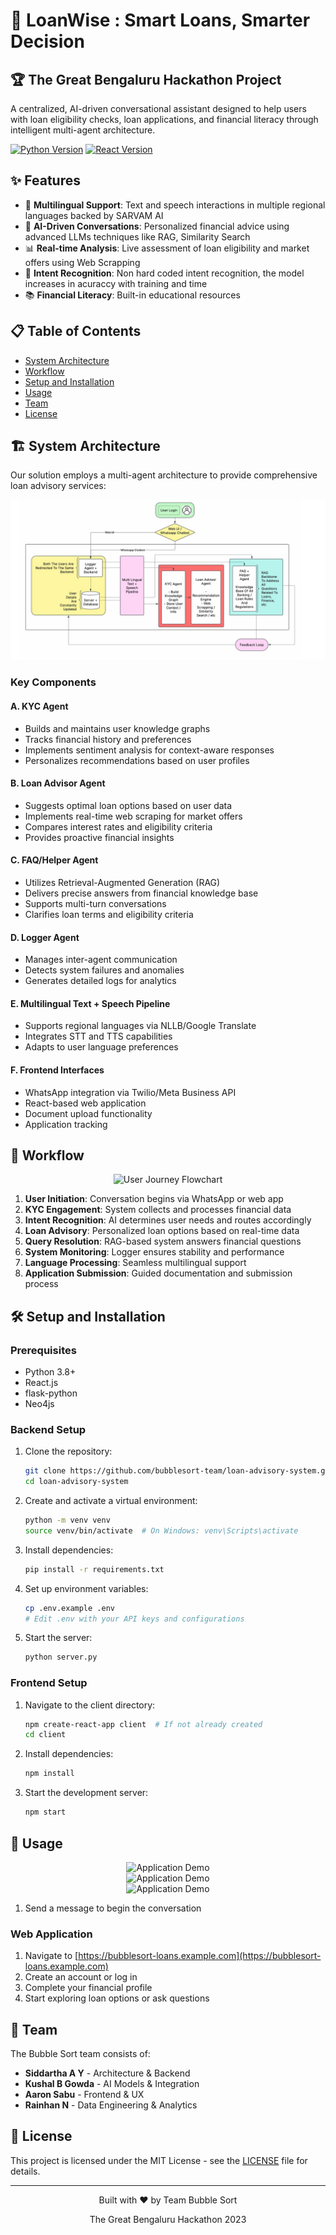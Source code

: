 # 🚀 LoanWise : Smart Loans, Smarter Decision

## 🏆 The Great Bengaluru Hackathon Project

A centralized, AI-driven conversational assistant designed to help users with loan eligibility checks, loan applications, and financial literacy through intelligent multi-agent architecture.

[![Python Version](https://img.shields.io/badge/python-3.8+-blue.svg)](https://www.python.org/downloads/)
[![React Version](https://img.shields.io/badge/react-18.0+-61DAFB.svg?logo=react)](https://reactjs.org/)

## ✨ Features

- 💬 **Multilingual Support**: Text and speech interactions in multiple regional languages backed by SARVAM AI
- 🤖 **AI-Driven Conversations**: Personalized financial advice using advanced LLMs techniques like RAG, Similarity Search
- 📊 **Real-time Analysis**: Live assessment of loan eligibility and market offers using Web Scrapping
- 🔐 **Intent Recognition**: Non hard coded intent recognition, the model increases in acuraccy with training and time
- 📚 **Financial Literacy**: Built-in educational resources

## 📋 Table of Contents

- [System Architecture](#-system-architecture)
- [Workflow](#-workflow)
- [Setup and Installation](#-setup-and-installation)
- [Usage](#-usage)
- [Team](#-team)
- [License](#-license)

## 🏗 System Architecture

Our solution employs a multi-agent architecture to provide comprehensive loan advisory services:

![System Architecture Diagram](/architecture.jpeg)

### Key Components

#### A. KYC Agent
- Builds and maintains user knowledge graphs
- Tracks financial history and preferences
- Implements sentiment analysis for context-aware responses
- Personalizes recommendations based on user profiles

#### B. Loan Advisor Agent
- Suggests optimal loan options based on user data
- Implements real-time web scraping for market offers
- Compares interest rates and eligibility criteria
- Provides proactive financial insights

#### C. FAQ/Helper Agent
- Utilizes Retrieval-Augmented Generation (RAG)
- Delivers precise answers from financial knowledge base
- Supports multi-turn conversations
- Clarifies loan terms and eligibility criteria

#### D. Logger Agent
- Manages inter-agent communication
- Detects system failures and anomalies
- Generates detailed logs for analytics

#### E. Multilingual Text + Speech Pipeline
- Supports regional languages via NLLB/Google Translate
- Integrates STT and TTS capabilities
- Adapts to user language preferences

#### F. Frontend Interfaces
- WhatsApp integration via Twilio/Meta Business API
- React-based web application
- Document upload functionality
- Application tracking

## 🔄 Workflow

<div align="center">
  <img src="https://via.placeholder.com/700x400" alt="User Journey Flowchart">
</div>

1. **User Initiation**: Conversation begins via WhatsApp or web app
2. **KYC Engagement**: System collects and processes financial data
3. **Intent Recognition**: AI determines user needs and routes accordingly
4. **Loan Advisory**: Personalized loan options based on real-time data
5. **Query Resolution**: RAG-based system answers financial questions
6. **System Monitoring**: Logger ensures stability and performance
7. **Language Processing**: Seamless multilingual support
8. **Application Submission**: Guided documentation and submission process

## 🛠 Setup and Installation

### Prerequisites

- Python 3.8+
- React.js
- flask-python
- Neo4js

### Backend Setup

1. Clone the repository:
   ```bash
   git clone https://github.com/bubblesort-team/loan-advisory-system.git
   cd loan-advisory-system
   ```

2. Create and activate a virtual environment:
   ```bash
   python -m venv venv
   source venv/bin/activate  # On Windows: venv\Scripts\activate
   ```

3. Install dependencies:
   ```bash
   pip install -r requirements.txt
   ```

4. Set up environment variables:
   ```bash
   cp .env.example .env
   # Edit .env with your API keys and configurations
   ```

5. Start the server:
   ```bash
   python server.py
   ```

### Frontend Setup

1. Navigate to the client directory:
   ```bash
   npm create-react-app client  # If not already created
   cd client
   ```

2. Install dependencies:
   ```bash
   npm install
   ```

3. Start the development server:
   ```bash
   npm start
   ```

## 📱 Usage

<div align="center">
  <img src"1.jpeg" alt="Application Demo">
</div>

<div align="center">
  <img src"2.jpeg" alt="Application Demo">
</div>

<div align="center">
  <img src"3.jpeg" alt="Application Demo">
</div>


1. Send a message to begin the conversation

### Web Application

1. Navigate to [https://bubblesort-loans.example.com](https://bubblesort-loans.example.com)
2. Create an account or log in
3. Complete your financial profile
4. Start exploring loan options or ask questions

## 👥 Team

The Bubble Sort team consists of:

- **Siddartha A Y** - Architecture & Backend
- **Kushal B Gowda** - AI Models & Integration
- **Aaron Sabu** - Frontend & UX
- **Rainhan N** - Data Engineering & Analytics

## 📄 License

This project is licensed under the MIT License - see the [LICENSE](LICENSE) file for details.

---

<div align="center">
  <p>Built with ❤️ by Team Bubble Sort</p>
  <p>The Great Bengaluru Hackathon 2023</p>
</div>
